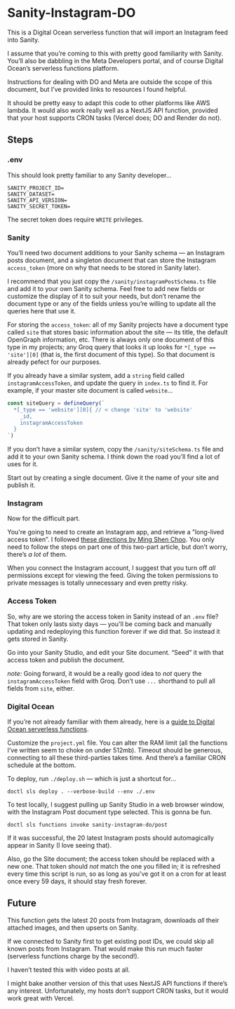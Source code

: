 # Sanity-Instagram-DO

This is a Digital Ocean serverless function that will import an Instagram feed into Sanity.

I assume that you’re coming to this with pretty good familiarity with Sanity. You’ll also be dabbling in the Meta Developers portal, and of course Digital Ocean’s serverless functions platform.

Instructions for dealing with DO and Meta are outside the scope of this document, but I’ve provided links to resources I found helpful.

It should be pretty easy to adapt this code to other platforms like AWS lambda. It would also work really well as a NextJS API function, provided that your host supports CRON tasks (Vercel does; DO and Render do not).

## Steps

### .env

This should look pretty familiar to any Sanity developer…

```
SANITY_PROJECT_ID=
SANITY_DATASET=
SANITY_API_VERSION=
SANITY_SECRET_TOKEN=
```

The secret token does require `WRITE` privileges.

### Sanity

You’ll need two document additions to your Sanity schema — an Instagram posts document, and a singleton document that can store the Instagram `access_token` (more on why that needs to be stored in Sanity later).

I recommend that you just copy the `/sanity/instagramPostSchema.ts` file and add it to your own Sanity schema. Feel free to add new fields or customize the display of it to suit your needs, but don’t rename the document type or any of the fields unless you’re willing to update all the queries here that use it.

For storing the `access_token`: all of my Sanity projects have a document type called `site` that stores basic information about the site — its title, the default OpenGraph information, etc. There is always only one document of this type in my projects; any Groq query that looks it up looks for `*[_type == 'site'][0]` (that is, the first document of this type). So that document is already pefect for our purposes.

If you already have a similar system, add a `string` field called `instagramAccessToken`, and update the query in `index.ts` to find it. For example, if your master site document is called `website`…

```typescript
const siteQuery = defineQuery(`
  *[_type == 'website'][0]{ // < change 'site' to 'website'
    _id,
    instagramAccessToken
  }
`)
```

If you don’t have a similar system, copy the `/sanity/siteSchema.ts` file and add it to your own Sanity schema. I think down the road you’ll find a lot of uses for it.

Start out by creating a single document. Give it the name of your site and publish it.

### Instagram

Now for the difficult part.

You're going to need to create an Instagram app, and retrieve a ”long-lived access token”. I followed [these directions by Ming Shen Choo](https://cming0721.medium.com/instagram-feeds-with-instagram-api-part-1-create-app-and-token-4a91ee3bd154). You only need to follow the steps on part one of this two-part article, but don’t worry, there’s _a lot_ of them.

When you connect the Instagram account, I suggest that you turn off _all_ permissions except for viewing the feed. Giving the token permissions to private messages is totally unnecessary and even pretty risky.

### Access Token

So, why are we storing the access token in Sanity instead of an `.env` file? That token only lasts sixty days — you'll be coming back and manually updating and redeploying this function forever if we did that. So instead it gets stored in Sanity.

Go into your Sanity Studio, and edit your Site document. “Seed” it with that access token and publish the document.

_note:_ Going forward, it would be a really good idea to _not_ query the `instagramAccessToken` field with Groq. Don’t use `...` shorthand to pull all fields from `site`, either.

### Digital Ocean

If you’re not already familiar with them already, here is a [guide to Digital Ocean serverless functions](https://docs.digitalocean.com/products/functions/how-to/create-functions/).

Customize the `project.yml` file. You can alter the RAM limit (all the functions I’ve written seem to choke on under 512mb). Timeout should be generous, connecting to all these third-parties takes time. And there’s a familiar CRON schedule at the bottom.

To deploy, run `./deploy.sh` — which is just a shortcut for…

```
doctl sls deploy . --verbose-build --env ./.env
```

To test locally, I suggest pulling up Sanity Studio in a web browser window, with the Instagram Post document type selected. This is gonna be fun.

```
doctl sls functions invoke sanity-instagram-do/post
```

If it was successful, the 20 latest Instagram posts should automagically appear in Sanity (I love seeing that).

Also, go the Site document; the access token should be replaced with a new one. That token should _not_ match the one you filled in; it is refreshed every time this script is run, so as long as you've got it on a cron for at least once every 59 days, it should stay fresh forever.

## Future

This function gets the latest 20 posts from Instagram, downloads _all_ their attached images, and then upserts on Sanity.

If we connected to Sanity first to get existing post IDs, we could skip all known posts from Instagram. That would make this run much faster (serverless functions charge by the second!).

I haven’t tested this with video posts at all.

I might bake another version of this that uses NextJS API functions if there’s any interest. Unfortunately, my hosts don’t support CRON tasks, but it would work great with Vercel.
